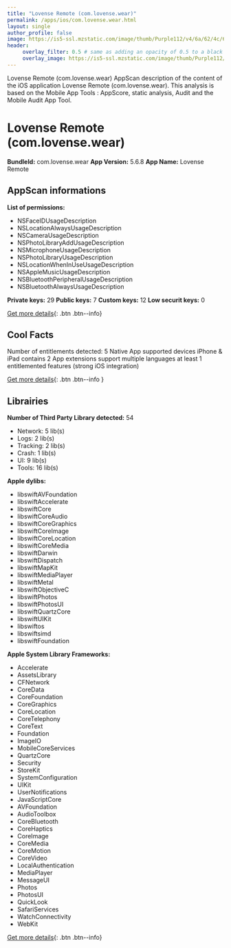 ```yaml
---
title: "Lovense Remote (com.lovense.wear)"
permalink: /apps/ios/com.lovense.wear.html
layout: single
author_profile: false
image: https://is5-ssl.mzstatic.com/image/thumb/Purple112/v4/6a/62/4c/6a624ceb-87f8-70b1-34dd-2cbc040956f4/AppIcon-3-0-0-1x_U007emarketing-0-0-0-7-0-0-sRGB-0-0-0-GLES2_U002c0-512MB-85-220-0-0.png/512x512bb.jpg
header: 
     overlay_filter: 0.5 # same as adding an opacity of 0.5 to a black background
     overlay_image: https://is5-ssl.mzstatic.com/image/thumb/Purple112/v4/6a/62/4c/6a624ceb-87f8-70b1-34dd-2cbc040956f4/AppIcon-3-0-0-1x_U007emarketing-0-0-0-7-0-0-sRGB-0-0-0-GLES2_U002c0-512MB-85-220-0-0.png/512x512bb.jpg
---
```

Lovense Remote (com.lovense.wear) AppScan description of the content of the iOS application Lovense Remote (com.lovense.wear). This analysis is based on the Mobile App Tools : AppScore, static analysis, Audit and the Mobile Audit App Tool.

# Lovense Remote (com.lovense.wear)

**BundleId:** com.lovense.wear
**App Version:** 5.6.8
**App Name:** Lovense Remote


## AppScan informations 

**List of permissions:** 
- NSFaceIDUsageDescription
- NSLocationAlwaysUsageDescription
- NSCameraUsageDescription
- NSPhotoLibraryAddUsageDescription
- NSMicrophoneUsageDescription
- NSPhotoLibraryUsageDescription
- NSLocationWhenInUseUsageDescription
- NSAppleMusicUsageDescription
- NSBluetoothPeripheralUsageDescription
- NSBluetoothAlwaysUsageDescription
  
  
**Private keys:** 29
**Public keys:** 7
**Custom keys:** 12
**Low securit keys:** 0
  
[Get more details](/pricing.html){: .btn .btn--info}

## Cool Facts

Number of entitlements detected: 5
Native App
supported devices iPhone & iPad
contains 2 App extensions
support multiple languages
at least 1 entitlemented features (strong iOS integration)
  
[Get more details](/pricing.html){: .btn .btn--info }

## Librairies 
**Number of Third Party Library detected:** 54
- Network: 5 lib(s)
- Logs: 2 lib(s)
- Tracking: 2 lib(s)
- Crash: 1 lib(s)
- UI: 9 lib(s)
- Tools: 16 lib(s)


**Apple dylibs:**
- libswiftAVFoundation
- libswiftAccelerate
- libswiftCore
- libswiftCoreAudio
- libswiftCoreGraphics
- libswiftCoreImage
- libswiftCoreLocation
- libswiftCoreMedia
- libswiftDarwin
- libswiftDispatch
- libswiftMapKit
- libswiftMediaPlayer
- libswiftMetal
- libswiftObjectiveC
- libswiftPhotos
- libswiftPhotosUI
- libswiftQuartzCore
- libswiftUIKit
- libswiftos
- libswiftsimd
- libswiftFoundation


**Apple System Library Frameworks:**
- Accelerate
- AssetsLibrary
- CFNetwork
- CoreData
- CoreFoundation
- CoreGraphics
- CoreLocation
- CoreTelephony
- CoreText
- Foundation
- ImageIO
- MobileCoreServices
- QuartzCore
- Security
- StoreKit
- SystemConfiguration
- UIKit
- UserNotifications
- JavaScriptCore
- AVFoundation
- AudioToolbox
- CoreBluetooth
- CoreHaptics
- CoreImage
- CoreMedia
- CoreMotion
- CoreVideo
- LocalAuthentication
- MediaPlayer
- MessageUI
- Photos
- PhotosUI
- QuickLook
- SafariServices
- WatchConnectivity
- WebKit


  
[Get more details](/pricing.html){: .btn .btn--info}

